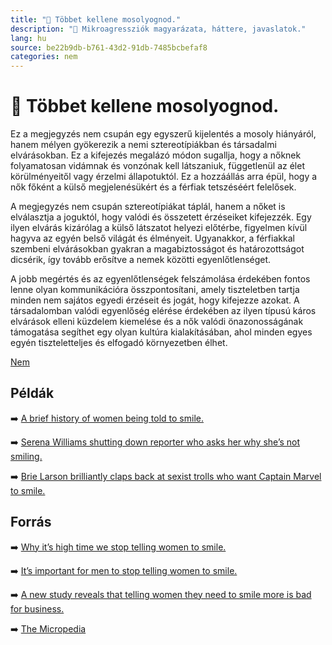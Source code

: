 ```yaml
---
title: "🚫 Többet kellene mosolyognod."
description: "🚫 Mikroagressziók magyarázata, háttere, javaslatok."
lang: hu
source: be22b9db-b761-43d2-91db-7485bcbefaf8
categories: nem
---
```


<div class="wiki-content agression-title">

# 🚫 Többet kellene mosolyognod.

Ez a megjegyzés nem csupán egy egyszerű kijelentés a mosoly hiányáról, hanem mélyen gyökerezik a nemi sztereotípiákban és társadalmi elvárásokban. Ez a kifejezés megalázó módon sugallja, hogy a nőknek folyamatosan vidámnak és vonzónak kell látszaniuk, függetlenül az élet körülményeitől vagy érzelmi állapotuktól. Ez a hozzáállás arra épül, hogy a nők főként a külső megjelenésükért és a férfiak tetszéséért felelősek.

A megjegyzés nem csupán sztereotípiákat táplál, hanem a nőket is elválasztja a joguktól, hogy valódi és összetett érzéseiket kifejezzék. Egy ilyen elvárás kizárólag a külső látszatot helyezi előtérbe, figyelmen kívül hagyva az egyén belső világát és élményeit. Ugyanakkor, a férfiakkal szembeni elvárásokban gyakran a magabiztosságot és határozottságot dicsérik, így tovább erősítve a nemek közötti egyenlőtlenséget.

A jobb megértés és az egyenlőtlenségek felszámolása érdekében fontos lenne olyan kommunikációra összpontosítani, amely tiszteletben tartja minden nem sajátos egyedi érzéseit és jogát, hogy kifejezze azokat. A társadalomban valódi egyenlőség elérése érdekében az ilyen típusú káros elvárások elleni küzdelem kiemelése és a nők valódi önazonosságának támogatása segíthet egy olyan kultúra kialakításában, ahol minden egyes egyén tiszteletteljes és elfogadó környezetben élhet.


<div class="categories">

[Nem](/#/entry?id=nem)

</div>

## Példák

➡️ [A brief history of women being told to smile.](https://www.cnn.com/2018/01/31/politics/women-politicians-told-to-smile/index.html )

➡️ [Serena Williams shutting down reporter who asks her why she’s not smiling.](https://www.youtube.com/watch?v=-Xv1e5U0g_g )

➡️ [Brie Larson brilliantly claps back at sexist trolls who want Captain Marvel to smile.](https://www.stylist.co.uk/people/brie-larson-sexism-smile-superhero-captain-marvel-troll-twitter-instagram-films/228168)

## Forrás

➡️ [Why it’s high time we stop telling women to smile.](https://www.stylist.co.uk/life/stop-telling-women-to-smile-feminism-sexism-victoria-beckham-brie-larson-experiment-psychology-opinion/229587)

➡️ [It’s important for men to stop telling women to smile.](https://www.huffpost.com/entry/its-important-for-men-to-stop-telling-women-to-smile_b_9655246)

➡️ [A new study reveals that telling women they need to smile more is bad for business.](https://www.inc.com/marcel-schwantes/a-new-study-reveals-that-telling-women-they-need-to-smile-more-is-bad-for-business-heres-why.html)

➡️ [The Micropedia](https://www.themicropedia.org/)


</div>